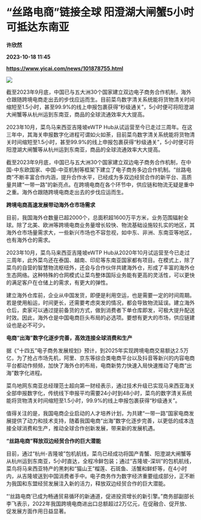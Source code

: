 # “丝路电商”链接全球 阳澄湖大闸蟹5小时可抵达东南亚
**许欣然**

**2023-10-18 11:45**

**https://www.yicai.com/news/101878755.html**

![](https://imgcdn.yicai.com/uppics/slides/2023/10/190089298fd737599f519203f025d08c.jpg)

截至2023年9月底，中国已与五大洲30个国家建立双边电子商务合作机制，海外仓跟随跨境电商走出去的步伐应运而生。目前菜鸟数字清关系统能将货物清关时间缩短至1.5小时，甚至99.9%的线上申报包裹获得“秒级通关”，5小时便可将阳澄湖大闸蟹等从杭州运到东南亚，商品的全球流通效率大大提高。

2023年10月，菜鸟马来西亚吉隆坡eWTP Hub从试运营至今已走过三周年。在这三年中，其海关申报数字化进程可谓如火如荼，目前菜鸟数字清关系统能将货物清关时间缩短至1.5小时，甚至99.9%的线上申报包裹获得“秒级通关”，5小时便可将阳澄湖大闸蟹等从杭州运到东南亚，商品的全球流通效率大大提高。

截至2023年9月底，中国已与五大洲30个国家建立双边电子商务合作机制，在中国-中东欧国家、中国-中亚机制等框架下建立了电子商务多边合作机制。“丝路电商”不断丰富合作内涵，提升合作水平，已经成为多双边经贸合作的新平台、高质量共建“一带一路”的新亮点。在跨境电商在各个环节中，供应链和物流无疑是重中之重。海外仓跟随跨境电商走出去的步伐应运而生。

**跨境电商高速发展带动海外仓市场需求**

目前，我国海外仓数量已超2000个，总面积超1600万平方米，业务范围辐射全球。除了北美、欧洲等跨境电商业务量增长较快、物流基础设施较扎实的地区，其海外仓市场量需求大，一些新兴市场也不容忽视，如中东、非洲、东南亚等地区，也有海外仓的需求。

2023年10月，菜鸟马来西亚吉隆坡eWTP Hub从2020年10月试运营至今已走过三周年，此外菜鸟还在泰国、越南、印尼等东南亚国家都有项目。在模式上，除了菜鸟的自营的智慧物流枢纽外，还会与合作伙伴共建海外仓，形成了丰富的海外仓生态网络。这种特殊的仓网模式让菜鸟整体国际业务能有更高的灵活性，可以更快的满足客户在仓储上的需求，有更大的弹性。

建立海外仓库前，企业从中国发货，即便是利用空运，也是需要一定的时间周期。若是使用船运，时间更长，还需要考虑突发的情况，都会导致物流延误。建立海外仓后，卖家可以通过提前备货的方式，做到消费者下单仓库即发，可极大提升配送时效。因此，海外仓是中国电商巨头布局的必选项。要想有更大的市场，供应链建设也是必不可少。

**电商“出海”数字化逐步完善，高效连接全球消费和生产**

据《“十四五”电子商务发展规划》预计，到2025年实现跨境电商交易额达2.5万亿，为了抢占市场先机，阿里、京东等综合类电商平台以及抖音等新兴的内容电商平台都动作频频，加快了海外仓的布局，电商新势力快速入局快速推动了电商“出海”数字化进程。

菜鸟地网东南亚总经理范士超向第一财经表示，通过技术升级已实现马来西亚海关全部申报数字化，传统线下申报平均需要24小时到48小时，菜鸟的数字清关系统能将货物清关时间缩短至1.5小时，99.9%的线上申报包裹获得“秒级通关”。

值得关注的是，我国电商企业启动的人才培养计划，为共建“一带一路”国家电商发展提供了动力和技术支持，随着我国电商“出海”数字化逐步完善，以更低的成本连接全球消费和生产，推动全球合作创新发展，带来新的发展机遇。

**“丝路电商”释放双边经贸合作的巨大潜能**

目前，通过“杭州-吉隆坡”包机航线，菜鸟已经成功将国产青蟹、阳澄湖大闸蟹等从杭州运到东南亚，5小时直达，全程冷鲜包装；通过“吉隆坡-深圳”的包机航线，菜鸟将马来西亚特产的黑刺和“猫山王”榴莲、石斑鱼、活蟹和鲜虾等，在4小时内，从吉隆坡送到中国消费者手中。电子商务作为数字经济重要组成部分，正不断为我国和东盟经贸发展注入新的活力，释放双边经贸合作的巨大潜能。

“‘丝路电商’已成为畅通贸易循环的新通道，促进投资增长的新引擎。”商务部副部长李飞表示，2022年我国跨境电商进出口总额超过2万亿元，在促融合、促开放、促发展方面作用日益显著。